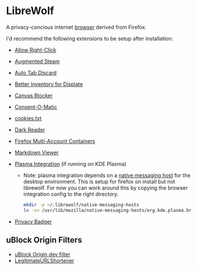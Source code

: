 # LibreWolf

A privacy-concious internet [browser][librewolf] derived from Firefox.

[librewolf]: https://librewolf.net/
[firefox]: https://www.mozilla.org/en-US/firefox/new/

I'd recommend the following extensions to be setup after installation:

+ [Allow Right-Click](https://addons.mozilla.org/en-US/firefox/addon/re-enable-right-click/?utm_source=addons.mozilla.org&utm_medium=referral&utm_content=search)
+ [Augmented Steam](https://addons.mozilla.org/en-US/firefox/addon/augmented-steam/?utm_source=addons.mozilla.org&utm_medium=referral&utm_content=search)
+ [Auto Tab Discard](https://addons.mozilla.org/en-US/firefox/addon/auto-tab-discard/?utm_source=addons.mozilla.org&utm_medium=referral&utm_content=search)
+ [Better Inventory for Displate](https://addons.mozilla.org/en-US/firefox/addon/better-inventory-for-displate/?utm_source=addons.mozilla.org&utm_medium=referral&utm_content=search)
+ [Canvas Blocker](https://addons.mozilla.org/en-US/firefox/addon/canvasblocker/?utm_source=addons.mozilla.org&utm_medium=referral&utm_content=search)
+ [Consent-O-Matic](https://addons.mozilla.org/en-US/firefox/addon/consent-o-matic/?utm_source=addons.mozilla.org&utm_medium=referral&utm_content=search)
+ [cookies.txt](https://addons.mozilla.org/en-US/firefox/addon/cookies-txt/?utm_source=addons.mozilla.org&utm_medium=referral&utm_content=search)
+ [Dark Reader](https://addons.mozilla.org/en-US/firefox/addon/darkreader/?utm_source=addons.mozilla.org&utm_medium=referral&utm_content=search)
+ [Firefox Multi-Account Containers](https://addons.mozilla.org/en-US/firefox/addon/multi-account-containers/?utm_source=addons.mozilla.org&utm_medium=referral&utm_content=search)
+ [Markdown Viewer](https://addons.mozilla.org/en-US/firefox/addon/markdown-viewer-chrome/?utm_source=addons.mozilla.org&utm_medium=referral&utm_content=search)
+ [Plasma Integration](https://addons.mozilla.org/en-US/firefox/addon/plasma-integration/?utm_source=addons.mozilla.org&utm_medium=referral&utm_content=search)
  (if running on KDE Plasma)

   + Note: plasma integration depends on a [native messaging host][kde-nmh] for the
     desktop environment. This is setup for firefox on install but not librewolf. For
     now you can work around this by copying the browser integration config to the
     right directory.

     ```bash
     mkdir -p ~/.librewolf/native-messaging-hosts
     ln -sv /usr/lib/mozilla/native-messaging-hosts/org.kde.plasma.browser_integration.json ~/.librewolf/native-messaging-hosts/
     ```

     [kde-nmh]: https://gitlab.com/librewolf-community/browser/linux/-/issues/242

+ [Privacy Badger](https://addons.mozilla.org/en-US/firefox/addon/privacy-badger17/?utm_source=addons.mozilla.org&utm_medium=referral&utm_content=search)

## uBlock Origin Filters

+ [uBlock Origin dev filter](https://github.com/quenhus/uBlock-Origin-dev-filter)
+ [LegitimateURLShortener](https://subscribe.adblockplus.org/?location=https://gitlab.com/DandelionSprout/adfilt/-/raw/master/LegitimateURLShortener.txt&title=DandelionSprout-URL-Shortener)
